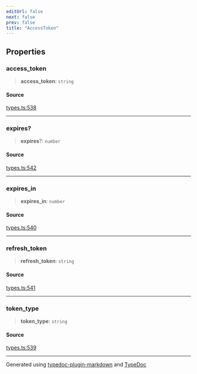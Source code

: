 ```yaml
---
editUrl: false
next: false
prev: false
title: "AccessToken"
---
```


## Properties

### access\_token

> **access\_token**: `string`

#### Source

[types.ts:538](https://github.com/fostertheweb/spotify-web-sdk/blob/e412602/src/types.ts#L538)

***

### expires?

> **expires**?: `number`

#### Source

[types.ts:542](https://github.com/fostertheweb/spotify-web-sdk/blob/e412602/src/types.ts#L542)

***

### expires\_in

> **expires\_in**: `number`

#### Source

[types.ts:540](https://github.com/fostertheweb/spotify-web-sdk/blob/e412602/src/types.ts#L540)

***

### refresh\_token

> **refresh\_token**: `string`

#### Source

[types.ts:541](https://github.com/fostertheweb/spotify-web-sdk/blob/e412602/src/types.ts#L541)

***

### token\_type

> **token\_type**: `string`

#### Source

[types.ts:539](https://github.com/fostertheweb/spotify-web-sdk/blob/e412602/src/types.ts#L539)

***

Generated using [typedoc-plugin-markdown](https://www.npmjs.com/package/typedoc-plugin-markdown) and [TypeDoc](https://typedoc.org/)

